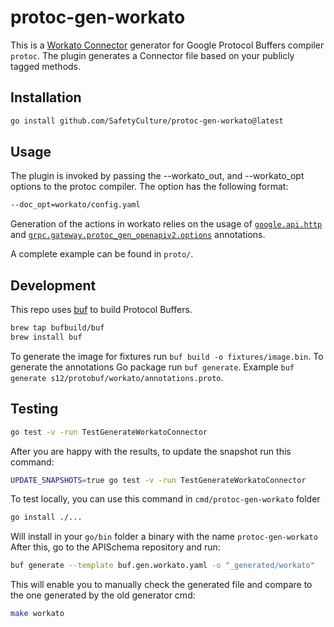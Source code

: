 # protoc-gen-workato

This is a [Workato Connector](https://docs.workato.com/developing-connectors/sdk.html) generator for Google Protocol Buffers compiler `protoc`. The plugin generates a Connector file based on your publicly tagged methods.

## Installation

```bash
go install github.com/SafetyCulture/protoc-gen-workato@latest
```

## Usage

The plugin is invoked by passing the --workato_out, and --workato_opt options to the protoc compiler. The option has the following format:

```bash
--doc_opt=workato/config.yaml
```

Generation of the actions in workato relies on the usage of [`google.api.http`](https://github.com/googleapis/googleapis/blob/master/google/api/http.proto#L46) and [`grpc.gateway.protoc_gen_openapiv2.options`](https://github.com/grpc-ecosystem/grpc-gateway/blob/master/protoc-gen-openapiv2/options/annotations.proto) annotations.

A complete example can be found in `proto/`.

## Development

This repo uses [buf](https://buf.build) to build Protocol Buffers.
```bash
brew tap bufbuild/buf
brew install buf
```
To generate the image for fixtures run `buf build -o fixtures/image.bin`.
To generate the annotations Go package run `buf generate`.
Example `buf generate s12/protobuf/workato/annotations.proto`.

## Testing
```bash
go test -v -run TestGenerateWorkatoConnector
```

After you are happy with the results, to update the snapshot run this command:
```bash
UPDATE_SNAPSHOTS=true go test -v -run TestGenerateWorkatoConnector
```

To test locally, you can use this command in `cmd/protoc-gen-workato` folder
```bash
go install ./...
```
Will install in your `go/bin` folder a binary with the name `protoc-gen-workato`
After this, go to the APISchema repository and run:
```bash
buf generate --template buf.gen.workato.yaml -o "_generated/workato"
```
This will enable you to manually check the generated file and compare to the one generated by the old generator cmd:
```bash
make workato
```
